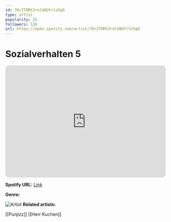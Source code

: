 ```yaml
---
id: 76rITOMt2reld8UYrlo5qO
type: artist
popularity: 22
followers: 120
url: https://open.spotify.com/artist/76rITOMt2reld8UYrlo5qO
---
```

# Sozialverhalten 5

<iframe style="border-radius:12px" src="https://open.spotify.com/embed/artist/76rITOMt2reld8UYrlo5qO" width="100%" height="352" frameBorder="0" allowfullscreen="" allow="autoplay; clipboard-write; encrypted-media; fullscreen; picture-in-picture" loading="lazy"></iframe>

**Spotify URL:** [Link](https://open.spotify.com/artist/76rITOMt2reld8UYrlo5qO)

**Genre:** 

![Artist](https://i.scdn.co/image/ab67616d0000b27373683c4f3633b6ad25cfc92d)
**Related artists:**

[[Punjizz]]
[[Herr Kuchen]]
